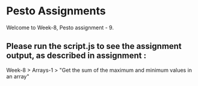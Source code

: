 # Pesto Assignments  

Welcome to Week-8, Pesto assignment - 9.

## Please run the script.js to see the assignment output, as described in assignment :
Week-8 > Arrays-1 > "Get the sum of the maximum and minimum values in an array"